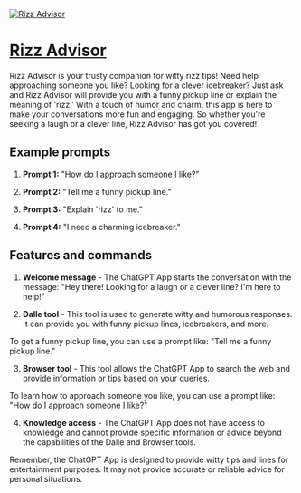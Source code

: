 [![Rizz Advisor](https://files.oaiusercontent.com/file-az6AoNwafjO4zD88sAOOYFps?se=2123-10-16T20%3A42%3A36Z&sp=r&sv=2021-08-06&sr=b&rscc=max-age%3D31536000%2C%20immutable&rscd=attachment%3B%20filename%3D9a43e678-3668-4f98-a1db-4a4b702fd097.png&sig=sxOGJmmZ55JUFEjzq/0PljNwCcK7tvOUrmv6urDXw1o%3D)](https://chat.openai.com/g/g-nALZQhmod-rizz-advisor)

# [Rizz Advisor](https://chat.openai.com/g/g-nALZQhmod-rizz-advisor)

Rizz Advisor is your trusty companion for witty rizz tips! Need help approaching someone you like? Looking for a clever icebreaker? Just ask and Rizz Advisor will provide you with a funny pickup line or explain the meaning of 'rizz.' With a touch of humor and charm, this app is here to make your conversations more fun and engaging. So whether you're seeking a laugh or a clever line, Rizz Advisor has got you covered!

## Example prompts

1. **Prompt 1:** "How do I approach someone I like?"

2. **Prompt 2:** "Tell me a funny pickup line."

3. **Prompt 3:** "Explain 'rizz' to me."

4. **Prompt 4:** "I need a charming icebreaker."

## Features and commands

1. **Welcome message** - The ChatGPT App starts the conversation with the message: "Hey there! Looking for a laugh or a clever line? I'm here to help!"

2. **Dalle tool** - This tool is used to generate witty and humorous responses. It can provide you with funny pickup lines, icebreakers, and more.

To get a funny pickup line, you can use a prompt like: "Tell me a funny pickup line."

3. **Browser tool** - This tool allows the ChatGPT App to search the web and provide information or tips based on your queries.

To learn how to approach someone you like, you can use a prompt like: "How do I approach someone I like?"

4. **Knowledge access** - The ChatGPT App does not have access to knowledge and cannot provide specific information or advice beyond the capabilities of the Dalle and Browser tools.

Remember, the ChatGPT App is designed to provide witty tips and lines for entertainment purposes. It may not provide accurate or reliable advice for personal situations.